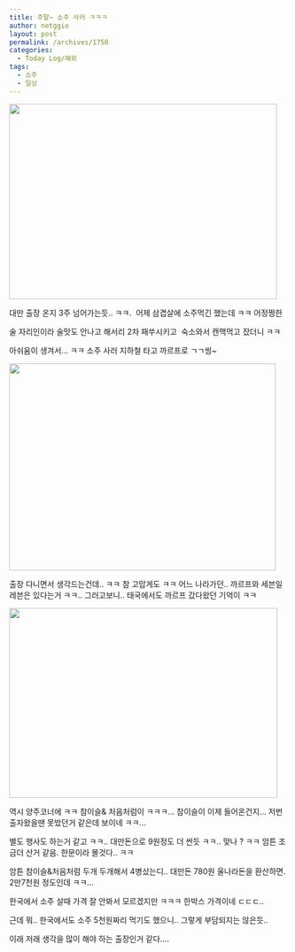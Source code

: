 ```yaml
---
title: 주말~ 소주 사러 ㅋㅋㅋ
author: netggio
layout: post
permalink: /archives/1750
categories:
  - Today Log/해외
tags:
  - 소주
  - 일상
---
```

<IMG style="MARGIN-TOP: 0px; WIDTH: 483px; HEIGHT: 353px" alt="" onerror="if (this.src != '/skin/admin/whitedream/image/spacer.gif') { this.src='/skin/admin/whitedream/image/spacer.gif' }" src="http://blog.netggio.pe.kr/attach/1/1068162530.jpg?randseed=0.3461919988105035" width=120 height=90>  
  
대만 출장 온지 3주 넘어가는듯.. ㅋㅋ.&nbsp; 어제 삼겹살에 소주먹긴 했는데 ㅋㅋ 어정쩡한  
  
술 자리인이라 술맛도 안나고 해서리 2차 패쑤시키고 &nbsp;숙소와서 캔맥먹고 잤더니 ㅋㅋ   
  
아쉬움이 생겨서&#8230; ㅋㅋ 소주 사러 지하철 타고 까르프로 ㄱㄱ씽~  
  
<IMG style="MARGIN-TOP: 0px; WIDTH: 481px; HEIGHT: 374px" alt="" onerror="if (this.src != '/skin/admin/whitedream/image/spacer.gif') { this.src='/skin/admin/whitedream/image/spacer.gif' }" src="http://blog.netggio.pe.kr/attach/1/1123227274.jpg?randseed=0.28897599374714033" width=120 height=90>  
  
출장 다니면서 생각드는건데.. ㅋㅋ 참 고맙게도 ㅋㅋ 어느 나라가던.. 까르프와 세븐일레븐은 있다는거 ㅋㅋ.. 그러고보니.. 태국에서도 까르프 갔다왔던 기억이 ㅋㅋ  
  
<IMG style="MARGIN-TOP: 0px; WIDTH: 484px; HEIGHT: 343px" alt="" onerror="if (this.src != '/skin/admin/whitedream/image/spacer.gif') { this.src='/skin/admin/whitedream/image/spacer.gif' }" src="http://blog.netggio.pe.kr/attach/1/1106941144.jpg?randseed=0.0892403370578938" width=120 height=90>  
  
역시 양주코너에 ㅋㅋ 참이슬& 처음처럼이 ㅋㅋㅋ&#8230; 참이슬이 이제 들어온건지&#8230; 저번 출자왔을땐 못밨던거 같은데 보이네 ㅋㅋ&#8230;  
  
별도 행사도 하는거 같고 ㅋㅋ.. 대만돈으로 9원정도 더 싼듯 ㅋㅋ.. 맞나 ? ㅋㅋ 암튼 조금더 산거 같음. 한문이라 몰것다.. ㅋㅋ   
  
암튼 참이슬&처음처럼 두개 두개해서 4병샀는디.. 대만돈 780원 울나라돈을 환산하면.&nbsp; 2만7천원 정도인데 ㅋㅋ&#8230;  
  
한국에서 소주 살때 가격 잘 안봐서 모르겠지만 ㅋㅋㅋ 한박스 가격이네 ㄷㄷㄷ..  
  
근데 뭐.. 한국에서도 소주 5천원짜리 먹기도 했으니.. 그렇게 부담되지는 않은듯..  
  
이래 저래 생각을 많이 해야 하는 출장인거 같다&#8230;.